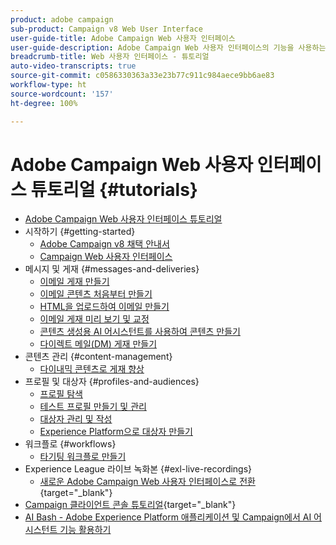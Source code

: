 ```yaml
---
product: adobe campaign
sub-product: Campaign v8 Web User Interface
user-guide-title: Adobe Campaign Web 사용자 인터페이스
user-guide-description: Adobe Campaign Web 사용자 인터페이스의 기능을 사용하는 방법을 알아봅니다.
breadcrumb-title: Web 사용자 인터페이스 - 튜토리얼
auto-video-transcripts: true
source-git-commit: c0586330363a33e23b77c911c984aece9bb6ae83
workflow-type: ht
source-wordcount: '157'
ht-degree: 100%

---
```



# Adobe Campaign Web 사용자 인터페이스 튜토리얼 {#tutorials}

+ [Adobe Campaign Web 사용자 인터페이스 튜토리얼](/help/ac-web-learn-main/overview.md)
+ 시작하기 {#getting-started}
   + [Adobe Campaign v8 채택 안내서](https://experienceleague.adobe.com/ko/docs/campaign-web/acs-to-ac/home)
   + [Campaign Web 사용자 인터페이스](/help/get-started/explore-the-web-ui.md)
+ 메시지 및 게재 {#messages-and-deliveries}
   + [이메일 게재 만들기](/help/deliveries/create-an-email-delivery.md)
   + [이메일 콘텐츠 처음부터 만들기](/help/design-the-delivery/create-email-content-from-scratch.md)
   + [HTML을 업로드하여 이메일 만들기](/help/design-the-delivery/create-an-email-by-uploading-html.md)
   + [이메일 게재 미리 보기 및 교정](/help/deliveries/preview-and-proof-an-email-delivery.md)
   + [콘텐츠 생성용 AI 어시스턴트를 사용하여 콘텐츠 만들기](/help/design-the-delivery/create-content-using-the-ai-assistant.md)
   + [다이렉트 메일(DM) 게재 만들기](/help/design-the-delivery/create-a-direct-mail-delivery.md)
+ 콘텐츠 관리 {#content-management}
   + [다이내믹 콘텐츠로 게재 향상](/help/design-the-delivery/enhance-a-delivery-with-dynamic-content.md)
+ 프로필 및 대상자 {#profiles-and-audiences}
   + [프로필 탐색](/help/profiles-and-audiences/explore-profiles.md)
   + [테스트 프로필 만들기 및 관리](/help/profiles-and-audiences/create-and-manage-test-profiles.md)
   + [대상자 관리 및 작성](/help/profiles-and-audiences/manage-and-build-audiences.md)
   + [Experience Platform으로 대상자 만들기](/help/profiles-and-audiences/create-an-audience-with-experience-platform.md)
+ 워크플로 {#workflows}
   + [타기팅 워크플로 만들기](/help/workflows/create-a-targeting-workflow.md)
+ Experience League 라이브 녹화본 {#exl-live-recordings}
   + [새로운 Adobe Campaign Web 사용자 인터페이스로 전환](https://experienceleague.adobe.com/docs/events/experience-league-live-recordings/episodes/exl-live-episode-02-29-24.html?lang=ko){target="_blank"}
+ [Campaign 클라이언트 콘솔 튜토리얼](https://experienceleague.adobe.com/docs/campaign-learn/tutorials/overview.html){target="_blank"}
+ [AI Bash - Adobe Experience Platform 애플리케이션 및 Campaign에서 AI 어시스턴트 기능 활용하기](https://experienceleague.adobe.com/ko/docs/events/experience-league-live-recordings/episodes/exl-live-episode-09-26-24)
